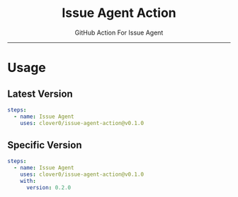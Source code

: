 <p align="center">
  <h1 align="center">Issue Agent Action</h1>
  <p align="center">GitHub Action For Issue Agent</p>
</p>

---

# Usage

## Latest Version

```yaml
steps:
  - name: Issue Agent
    uses: clover0/issue-agent-action@v0.1.0
```

## Specific Version

```yaml
steps:
  - name: Issue Agent
    uses: clover0/issue-agent-action@v0.1.0
    with:
      version: 0.2.0
```
